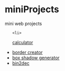# miniProjects
 mini web projects
 <ul>
 
    <li>
<a href='https://jecrs687.github.io/miniProjects/calculator/'>calculator</a>
  </li>
 <li>
<a href='https://jecrs687.github.io/miniProjects/border-creator/'>border creator</a>
  </li>
  <li>
<a href='https://jecrs687.github.io/miniProjects/box-shadow-generator/'>box shadow generator</a>
  </li>
   <li>
<a href='https://jecrs687.github.io/miniProjects/bin2dec/'>bin2dec</a>
  </li>
 </ul>
